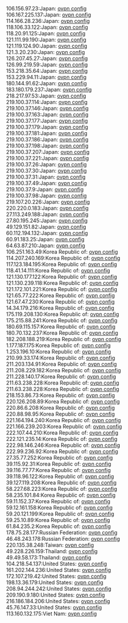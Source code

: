 106.156.97.23:Japan: [ovpn config](vpn/106_156_97_23.ovpn)  
106.167.225.137:Japan: [ovpn config](vpn/106_167_225_137.ovpn)  
114.166.28.236:Japan: [ovpn config](vpn/114_166_28_236.ovpn)  
118.106.33.122:Japan: [ovpn config](vpn/118_106_33_122.ovpn)  
118.20.91.125:Japan: [ovpn config](vpn/118_20_91_125.ovpn)  
121.111.99.190:Japan: [ovpn config](vpn/121_111_99_190.ovpn)  
121.119.124.90:Japan: [ovpn config](vpn/121_119_124_90.ovpn)  
121.3.20.230:Japan: [ovpn config](vpn/121_3_20_230.ovpn)  
126.207.45.27:Japan: [ovpn config](vpn/126_207_45_27.ovpn)  
126.99.219.59:Japan: [ovpn config](vpn/126_99_219_59.ovpn)  
153.218.35.64:Japan: [ovpn config](vpn/153_218_35_64.ovpn)  
153.229.94.11:Japan: [ovpn config](vpn/153_229_94_11.ovpn)  
180.144.91.62:Japan: [ovpn config](vpn/180_144_91_62.ovpn)  
183.180.179.237:Japan: [ovpn config](vpn/183_180_179_237.ovpn)  
218.217.97.53:Japan: [ovpn config](vpn/218_217_97_53.ovpn)  
219.100.37.114:Japan: [ovpn config](vpn/219_100_37_114.ovpn)  
219.100.37.146:Japan: [ovpn config](vpn/219_100_37_146.ovpn)  
219.100.37.163:Japan: [ovpn config](vpn/219_100_37_163.ovpn)  
219.100.37.177:Japan: [ovpn config](vpn/219_100_37_177.ovpn)  
219.100.37.179:Japan: [ovpn config](vpn/219_100_37_179.ovpn)  
219.100.37.181:Japan: [ovpn config](vpn/219_100_37_181.ovpn)  
219.100.37.186:Japan: [ovpn config](vpn/219_100_37_186.ovpn)  
219.100.37.198:Japan: [ovpn config](vpn/219_100_37_198.ovpn)  
219.100.37.207:Japan: [ovpn config](vpn/219_100_37_207.ovpn)  
219.100.37.221:Japan: [ovpn config](vpn/219_100_37_221.ovpn)  
219.100.37.26:Japan: [ovpn config](vpn/219_100_37_26.ovpn)  
219.100.37.30:Japan: [ovpn config](vpn/219_100_37_30.ovpn)  
219.100.37.31:Japan: [ovpn config](vpn/219_100_37_31.ovpn)  
219.100.37.49:Japan: [ovpn config](vpn/219_100_37_49.ovpn)  
219.100.37.9:Japan: [ovpn config](vpn/219_100_37_9.ovpn)  
219.100.37.98:Japan: [ovpn config](vpn/219_100_37_98.ovpn)  
219.107.20.226:Japan: [ovpn config](vpn/219_107_20_226.ovpn)  
220.220.0.183:Japan: [ovpn config](vpn/220_220_0_183.ovpn)  
27.113.249.188:Japan: [ovpn config](vpn/27_113_249_188.ovpn)  
27.80.195.245:Japan: [ovpn config](vpn/27_80_195_245.ovpn)  
49.129.151.82:Japan: [ovpn config](vpn/49_129_151_82.ovpn)  
60.112.194.132:Japan: [ovpn config](vpn/60_112_194_132.ovpn)  
60.91.183.25:Japan: [ovpn config](vpn/60_91_183_25.ovpn)  
64.63.87.210:Japan: [ovpn config](vpn/64_63_87_210.ovpn)  
106.251.163.49:Korea Republic of: [ovpn config](vpn/106_251_163_49.ovpn)  
114.207.240.169:Korea Republic of: [ovpn config](vpn/114_207_240_169.ovpn)  
117.123.184.195:Korea Republic of: [ovpn config](vpn/117_123_184_195.ovpn)  
118.41.14.111:Korea Republic of: [ovpn config](vpn/118_41_14_111.ovpn)  
121.130.177.122:Korea Republic of: [ovpn config](vpn/121_130_177_122.ovpn)  
121.130.239.118:Korea Republic of: [ovpn config](vpn/121_130_239_118.ovpn)  
121.172.101.221:Korea Republic of: [ovpn config](vpn/121_172_101_221.ovpn)  
121.65.77.222:Korea Republic of: [ovpn config](vpn/121_65_77_222.ovpn)  
121.67.47.230:Korea Republic of: [ovpn config](vpn/121_67_47_230.ovpn)  
14.34.179.216:Korea Republic of: [ovpn config](vpn/14_34_179_216.ovpn)  
175.119.208.130:Korea Republic of: [ovpn config](vpn/175_119_208_130.ovpn)  
175.215.88.241:Korea Republic of: [ovpn config](vpn/175_215_88_241.ovpn)  
180.69.115.157:Korea Republic of: [ovpn config](vpn/180_69_115_157.ovpn)  
180.70.132.237:Korea Republic of: [ovpn config](vpn/180_70_132_237.ovpn)  
182.208.188.219:Korea Republic of: [ovpn config](vpn/182_208_188_219.ovpn)  
1.177.187.175:Korea Republic of: [ovpn config](vpn/1_177_187_175.ovpn)  
1.253.196.10:Korea Republic of: [ovpn config](vpn/1_253_196_10.ovpn)  
210.99.33.174:Korea Republic of: [ovpn config](vpn/210_99_33_174.ovpn)  
211.203.134.91:Korea Republic of: [ovpn config](vpn/211_203_134_91.ovpn)  
211.208.229.182:Korea Republic of: [ovpn config](vpn/211_208_229_182.ovpn)  
211.228.140.17:Korea Republic of: [ovpn config](vpn/211_228_140_17.ovpn)  
211.63.238.228:Korea Republic of: [ovpn config](vpn/211_63_238_228.ovpn)  
211.63.238.228:Korea Republic of: [ovpn config](vpn/211_63_238_228.ovpn)  
218.153.86.73:Korea Republic of: [ovpn config](vpn/218_153_86_73.ovpn)  
220.126.208.89:Korea Republic of: [ovpn config](vpn/220_126_208_89.ovpn)  
220.86.6.208:Korea Republic of: [ovpn config](vpn/220_86_6_208.ovpn)  
220.88.98.95:Korea Republic of: [ovpn config](vpn/220_88_98_95.ovpn)  
221.164.194.240:Korea Republic of: [ovpn config](vpn/221_164_194_240.ovpn)  
221.166.239.203:Korea Republic of: [ovpn config](vpn/221_166_239_203.ovpn)  
222.107.44.210:Korea Republic of: [ovpn config](vpn/222_107_44_210.ovpn)  
222.121.235.14:Korea Republic of: [ovpn config](vpn/222_121_235_14.ovpn)  
222.98.146.246:Korea Republic of: [ovpn config](vpn/222_98_146_246.ovpn)  
222.99.236.92:Korea Republic of: [ovpn config](vpn/222_99_236_92.ovpn)  
27.35.77.252:Korea Republic of: [ovpn config](vpn/27_35_77_252.ovpn)  
39.115.92.31:Korea Republic of: [ovpn config](vpn/39_115_92_31.ovpn)  
39.116.77.77:Korea Republic of: [ovpn config](vpn/39_116_77_77.ovpn)  
39.118.96.122:Korea Republic of: [ovpn config](vpn/39_118_96_122.ovpn)  
39.127.119.208:Korea Republic of: [ovpn config](vpn/39_127_119_208.ovpn)  
58.227.68.223:Korea Republic of: [ovpn config](vpn/58_227_68_223.ovpn)  
58.235.101.84:Korea Republic of: [ovpn config](vpn/58_235_101_84.ovpn)  
59.11.152.37:Korea Republic of: [ovpn config](vpn/59_11_152_37.ovpn)  
59.12.161.158:Korea Republic of: [ovpn config](vpn/59_12_161_158.ovpn)  
59.20.121.199:Korea Republic of: [ovpn config](vpn/59_20_121_199.ovpn)  
59.25.10.89:Korea Republic of: [ovpn config](vpn/59_25_10_89.ovpn)  
61.84.235.2:Korea Republic of: [ovpn config](vpn/61_84_235_2.ovpn)  
178.75.28.177:Russian Federation: [ovpn config](vpn/178_75_28_177.ovpn)  
46.48.243.178:Russian Federation: [ovpn config](vpn/46_48_243_178.ovpn)  
220.135.38.248:Taiwan: [ovpn config](vpn/220_135_38_248.ovpn)  
49.228.226.159:Thailand: [ovpn config](vpn/49_228_226_159.ovpn)  
49.49.58.173:Thailand: [ovpn config](vpn/49_49_58_173.ovpn)  
104.218.54.137:United States: [ovpn config](vpn/104_218_54_137.ovpn)  
161.202.144.236:United States: [ovpn config](vpn/161_202_144_236.ovpn)  
172.107.219.42:United States: [ovpn config](vpn/172_107_219_42.ovpn)  
198.13.36.179:United States: [ovpn config](vpn/198_13_36_179.ovpn)  
208.94.244.242:United States: [ovpn config](vpn/208_94_244_242.ovpn)  
209.190.9.180:United States: [ovpn config](vpn/209_190_9_180.ovpn)  
216.186.184.206:United States: [ovpn config](vpn/216_186_184_206.ovpn)  
45.76.147.33:United States: [ovpn config](vpn/45_76_147_33.ovpn)  
113.160.132.175:Viet Nam: [ovpn config](vpn/113_160_132_175.ovpn)  
